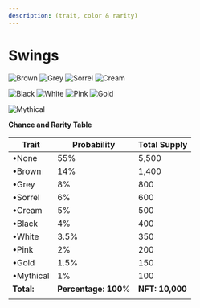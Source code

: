 ```yaml
---
description: (trait, color & rarity)
---
```


# Swings

![Brown](https://storage.googleapis.com/poninis/Traits/8-wings/WingsBrown.png) ![Grey](https://storage.googleapis.com/poninis/Traits/8-wings/WingsGrey.png) ![Sorrel](https://storage.googleapis.com/poninis/Traits/8-wings/WingsSorrel.png) ![Cream](https://storage.googleapis.com/poninis/Traits/8-wings/WingsCream.png)

![Black](https://storage.googleapis.com/poninis/Traits/8-wings/WingsBlack.png) ![White](https://storage.googleapis.com/poninis/Traits/8-wings/WingsWhite.png) ![Pink](https://storage.googleapis.com/poninis/Traits/8-wings/WingsPink.png) ![Gold](https://storage.googleapis.com/poninis/Traits/8-wings/WingsGold.png)

![Mythical](https://storage.googleapis.com/poninis/Traits/8-wings/WingsMytical.png)

**Chance and Rarity Table**

| Trait      | Probability          | Total Supply    |
| ---------- | -------------------- | --------------- |
| •None      | 55%                  | 5,500           |
| •Brown     | 14%                  | 1,400           |
| •Grey      | 8%                   | 800             |
| •Sorrel    | 6%                   | 600             |
| •Cream     | 5%                   | 500             |
| •Black     | 4%                   | 400             |
| •White     | 3.5%                 | 350             |
| •Pink      | 2%                   | 200             |
| •Gold      | 1.5%                 | 150             |
| •Mythical  | 1%                   | 100             |
| **Total:** | **Percentage: 100**% | **NFT: 10,000** |
|            |                      |                 |
